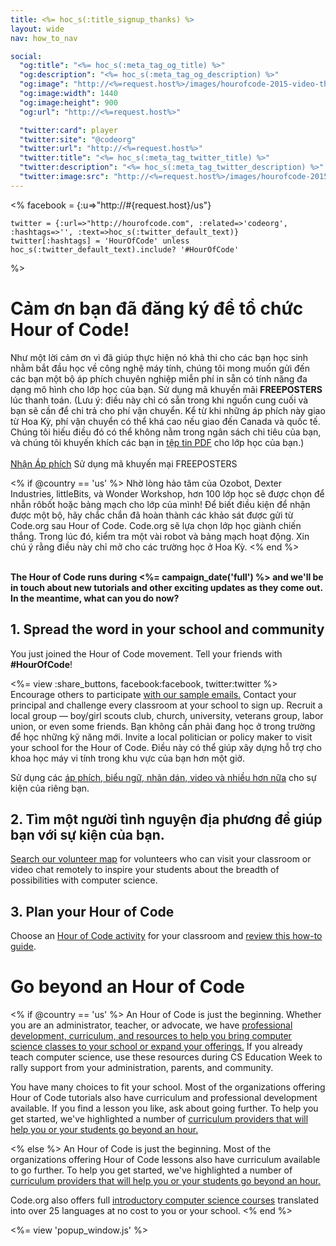 ```yaml
---
title: <%= hoc_s(:title_signup_thanks) %>
layout: wide
nav: how_to_nav

social:
  "og:title": "<%= hoc_s(:meta_tag_og_title) %>"
  "og:description": "<%= hoc_s(:meta_tag_og_description) %>"
  "og:image": "http://<%=request.host%>/images/hourofcode-2015-video-thumbnail.png"
  "og:image:width": 1440
  "og:image:height": 900
  "og:url": "http://<%=request.host%>"

  "twitter:card": player
  "twitter:site": "@codeorg"
  "twitter:url": "http://<%=request.host%>"
  "twitter:title": "<%= hoc_s(:meta_tag_twitter_title) %>"
  "twitter:description": "<%= hoc_s(:meta_tag_twitter_description) %>"
  "twitter:image:src": "http://<%=request.host%>/images/hourofcode-2015-video-thumbnail.png"
---
```

<%
    facebook = {:u=>"http://#{request.host}/us"}

    twitter = {:url=>"http://hourofcode.com", :related=>'codeorg', :hashtags=>'', :text=>hoc_s(:twitter_default_text)}
    twitter[:hashtags] = 'HourOfCode' unless hoc_s(:twitter_default_text).include? '#HourOfCode'
%>

# Cảm ơn bạn đã đăng ký để tổ chức Hour of Code!

Như một lời cảm ơn vì đã giúp thực hiện nó khả thi cho các bạn học sinh nhằm bắt đầu học về công nghệ máy tính, chúng tôi mong muốn gửi đến các bạn một bộ áp phích chuyên nghiệp miễn phí in sẵn có tính năng đa dạng mô hình cho lớp học của bạn. Sử dụng mã khuyến mãi **FREEPOSTERS** lúc thanh toán. (Lưu ý: điều này chỉ có sẵn trong khi nguồn cung cuối và bạn sẽ cần để chi trả cho phí vận chuyển. Kể từ khi những áp phích này giao từ Hoa Kỳ, phí vận chuyển có thể khá cao nếu giao đến Canada và quốc tế. Chúng tôi hiếu điều đó có thể không nằm trong ngân sách chi tiêu của bạn, và chúng tôi khuyến khích các bạn in [tệp tin PDF](https://code.org/inspire) cho lớp học của bạn.)  
<br />[Nhận Áp phích</button>](https://store.code.org/products/code-org-posters-set-of-12) Sử dụng mã khuyến mại FREEPOSTERS

<% if @country == 'us' %> Nhờ lòng hảo tâm của Ozobot, Dexter Industries, littleBits, và Wonder Workshop, hơn 100 lớp học sẽ được chọn để nhẫn rôbốt hoặc bảng mạch cho lớp của mình! Để biết điều kiện để nhận được một bộ, hãy chắc chắn đã hoàn thành các khảo sát được gửi từ Code.org sau Hour of Code. Code.org sẽ lựa chọn lớp học giành chiến thắng. Trong lúc đó, kiểm tra một vài robot và bảng mạch hoạt động. Xin chú ý rằng điều này chỉ mở cho các trường học ở Hoa Kỳ. <% end %>

<br /> **The Hour of Code runs during <%= campaign_date('full') %> and we'll be in touch about new tutorials and other exciting updates as they come out. In the meantime, what can you do now?**

## 1. Spread the word in your school and community

You just joined the Hour of Code movement. Tell your friends with **#HourOfCode**!

<%= view :share_buttons, facebook:facebook, twitter:twitter %> <br /> Encourage others to participate [with our sample emails.](<%= resolve_url('/promote/resources#sample-emails') %>) Contact your principal and challenge every classroom at your school to sign up. Recruit a local group — boy/girl scouts club, church, university, veterans group, labor union, or even some friends. Bạn không cần phải đang học ở trong trường để học những kỹ năng mới. Invite a local politician or policy maker to visit your school for the Hour of Code. Điều này có thể giúp xây dựng hỗ trợ cho khoa học máy vi tính trong khu vực của bạn hơn một giờ.

Sử dụng các [áp phích, biểu ngữ, nhãn dán, video và nhiều hơn nữa](<%= resolve_url('/promote/resources') %>) cho sự kiện của riêng bạn.

## 2. Tìm một người tình nguyện địa phương để giúp bạn với sự kiện của bạn.

[Search our volunteer map](<%= codeorg_url('/volunteer/local') %>) for volunteers who can visit your classroom or video chat remotely to inspire your students about the breadth of possibilities with computer science.

## 3. Plan your Hour of Code

Choose an [Hour of Code activity](https://hourofcode.com/learn) for your classroom and [review this how-to guide](<%= resolve_url('/how-to') %>).

# Go beyond an Hour of Code

<% if @country == 'us' %> An Hour of Code is just the beginning. Whether you are an administrator, teacher, or advocate, we have [professional development, curriculum, and resources to help you bring computer science classes to your school or expand your offerings.](https://code.org/yourschool) If you already teach computer science, use these resources during CS Education Week to rally support from your administration, parents, and community.

You have many choices to fit your school. Most of the organizations offering Hour of Code tutorials also have curriculum and professional development available. If you find a lesson you like, ask about going further. To help you get started, we've highlighted a number of [curriculum providers that will help you or your students go beyond an hour.](https://hourofcode.com/beyond)

<% else %> An Hour of Code is just the beginning. Most of the organizations offering Hour of Code lessons also have curriculum available to go further. To help you get started, we've highlighted a number of [curriculum providers that will help you or your students go beyond an hour.](https://hourofcode.com/beyond)

Code.org also offers full [introductory computer science courses](https://code.org/educate/curriculum/cs-fundamentals-international) translated into over 25 languages at no cost to you or your school. <% end %>

<%= view 'popup_window.js' %>